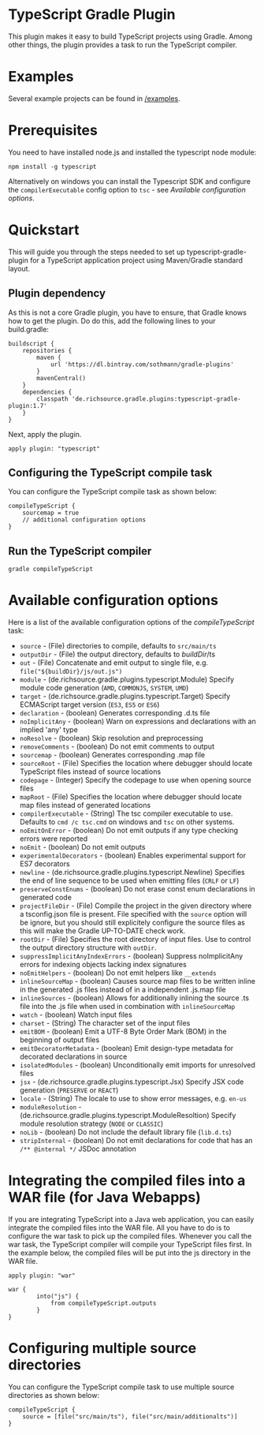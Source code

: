 # TypeScript Gradle Plugin

This plugin makes it easy to build TypeScript projects using Gradle.
Among other things, the plugin provides a task to run the TypeScript compiler.

# Examples

Several example projects can be found in [/examples](examples).

# Prerequisites

You need to have installed node.js and installed the typescript node module:

	npm install -g typescript
	
Alternatively on windows you can install the Typescript SDK and configure the `compilerExecutable` config option to `tsc` - see *Available configuration options*.

# Quickstart

This will guide you through the steps needed to set up typescript-gradle-plugin for a TypeScript application project using Maven/Gradle standard layout.

## Plugin dependency

As this is not a core Gradle plugin, you have to ensure, that Gradle knows how to get the plugin. Do do this, add the following lines to your build.gradle:

    buildscript {
        repositories {
            maven {
                url 'https://dl.bintray.com/sothmann/gradle-plugins'
            }
            mavenCentral()
        }
        dependencies {
            classpath 'de.richsource.gradle.plugins:typescript-gradle-plugin:1.7'
        }
    }

Next, apply the plugin.

	apply plugin: "typescript"
	
## Configuring the TypeScript compile task

You can configure the TypeScript compile task as shown below:

	compileTypeScript {
		sourcemap = true
		// additional configuration options
	}
	
## Run the TypeScript compiler

	gradle compileTypeScript

# Available configuration options

Here is a list of the available configuration options of the _compileTypeScript_ task:

* `source` - (File) directories to compile, defaults to `src/main/ts`
* `outputDir` - (File) the output directory, defaults to _buildDir_/ts
* `out` - (File) Concatenate and emit output to single file, e.g. `file("${buildDir}/js/out.js")`
* `module` - (de.richsource.gradle.plugins.typescript.Module) Specify module code generation (`AMD`, `COMMONJS`, `SYSTEM`, `UMD`)
* `target` - (de.richsource.gradle.plugins.typescript.Target) Specify ECMAScript target version (`ES3`, `ES5` or `ES6`)
* `declaration` - (boolean) Generates corresponding .d.ts file
* `noImplicitAny` - (boolean) Warn on expressions and declarations with an implied 'any' type
* `noResolve` - (boolean) Skip resolution and preprocessing
* `removeComments` - (boolean) Do not emit comments to output
* `sourcemap` - (boolean) Generates corresponding .map file
* `sourceRoot` - (File) Specifies the location where debugger should locate TypeScript files instead of source locations
* `codepage` - (Integer) Specify the codepage to use when opening source files
* `mapRoot` - (File) Specifies the location where debugger should locate map files instead of generated locations
* `compilerExecutable` - (String) The tsc compiler executable to use. Defaults to `cmd /c tsc.cmd` on windows and `tsc` on other systems.
* `noEmitOnError` - (boolean) Do not emit outputs if any type checking errors were reported
* `noEmit` - (boolean) Do not emit outputs
* `experimentalDecorators` - (boolean) Enables experimental support for ES7 decorators
* `newline` - (de.richsource.gradle.plugins.typescript.Newline) Specifies the end of line sequence to be used when emitting files (`CRLF` or `LF`)
* `preserveConstEnums` - (boolean) Do not erase const enum declarations in generated code
* `projectFileDir` - (File) Compile the project in the given directory where a tsconfig.json file is present. File specified with the `source` option will be ignore, but you should still explicitely configure the source files as this will make the Gradle UP-TO-DATE check work.
* `rootDir` - (File) Specifies the root directory of input files. Use to control the output directory structure with `outDir`.
* `suppressImplicitAnyIndexErrors` - (boolean) Suppress noImplicitAny errors for indexing objects lacking index signatures
* `noEmitHelpers` - (boolean) Do not emit helpers like `__extends`
* `inlineSourceMap` - (boolean) Causes source map files to be written inline in the generated .js files instead of in a independent .js.map file
* `inlineSources` - (boolean) Allows for additionally inlining the source .ts file into the .js file when used in combination with `inlineSourceMap`
* `watch` - (boolean) Watch input files
* `charset` - (String) The character set of the input files
* `emitBOM` - (boolean) Emit a UTF-8 Byte Order Mark (BOM) in the beginning of output files
* `emitDecoratorMetadata` - (boolean) Emit design-type metadata for decorated declarations in source
* `isolatedModules` - (boolean) Unconditionally emit imports for unresolved files
* `jsx` - (de.richsource.gradle.plugins.typescript.Jsx) Specify JSX code generation (`PRESERVE` or `REACT`)
* `locale` - (String) The locale to use to show error messages, e.g. `en-us`
* `moduleResolution` - (de.richsource.gradle.plugins.typescript.ModuleResoltion) Specify module resolution strategy (`NODE` or `CLASSIC`)
* `noLib` - (boolean) Do not include the default library file (`lib.d.ts`)
* `stripInternal` - (boolean) Do not emit declarations for code that has an `/** @internal */` JSDoc annotation

# Integrating the compiled files into a WAR file (for Java Webapps)

If you are integrating TypeScript into a Java web application, you can easily integrate the compiled files into the WAR file.
All you have to do is to configure the war task to pick up the compiled files.
Whenever you call the war task, the TypeScript compiler will compile your TypeScript files first.
In the example below, the compiled files will be put into the js directory in the WAR file.

	apply plugin: "war"
 
	war {
    		into("js") {
        		from compileTypeScript.outputs
    		}
	}

# Configuring multiple source directories

You can configure the TypeScript compile task to use multiple source directories as shown below:

	compileTypeScript {
		source = [file("src/main/ts"), file("src/main/additionalts")]
	}
